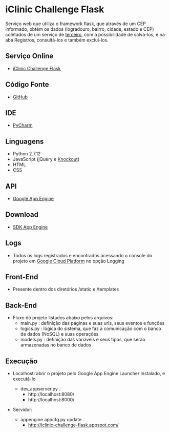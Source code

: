 iClinic Challenge Flask
==================

Serviço web que utiliza o framework flask, que através de um CEP informado, obtém os dados (logradouro, bairro, cidade, estado e CEP) coletados de um serviço
de [terceiro][1], com a possibilidade de salvá-los, e na aba Registros, consultá-los e também excluí-los.

## Serviço Online
- [iClinic Challenge Flask][2]

## Código Fonte
- [GitHub][3]

## IDE
- [PyCharm][4]

## Linguagens
- Python 2.7.12
- JavaScript (jQuery e [Knockout][5])
- HTML
- CSS

## API
- [Google App Engine][6]

## Download
- [SDK App Engine][7]

## Logs
- Todos os logs registrados e encontrados acessando o console do projeto em [Google Cloud Platform][8] no opção Logging

## Front-End
- Presente dentro dos diretórios /static e /templates

## Back-End
- Fluxo do projeto listados abaixo pelos arquivos:
    - main.py : definição das páginas e suas urls, seus eventos e funções
    - logics.py : lógica do sistema, que faz a comunicação com o banco de dados (NoSQL) e suas operações
    - models.py : definição das variáveis e seus tipos, que serão armazenadas no banco de dados

## Execução
- Localhost: abrir o projeto pelo Google App Engine Launcher instalado, e executá-lo
    - dev_appserver.py .
        - http://localhost:8080/
        - http://localhost:8000/

- Servidor:
    - appengine appcfg.py update .
        - http://iclinic-challenge-flask.appspot.com/

[1]: http://postmon.com.br/
[2]: http://iclinic-challenge-flask.appspot.com/
[3]: https://github.com/eRebelo/iClinic-Challenge
[4]: https://www.jetbrains.com/pycharm/
[5]: http://knockoutjs.com/
[6]: https://cloud.google.com/appengine/docs/python/
[7]: https://cloud.google.com/appengine/docs/python/download
[8]: https://console.cloud.google.com/